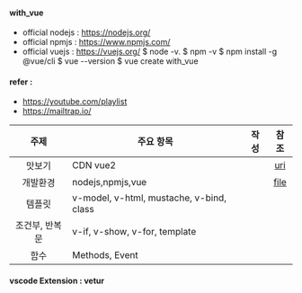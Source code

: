 #### with_vue
+ official nodejs : https://nodejs.org/
+ official npmjs : https://www.npmjs.com/
+ official vuejs : https://vuejs.org/
$ node -v. 
$ npm -v
$ npm install -g @vue/cli
$ vue --version
$ vue create with_vue

#### refer : 
+ https://youtube.com/playlist
+ https://mailtrap.io/ 

| 주제 | 주요 항목 | 작성 | 참조 |
| :---: | --- |  --- | :---: |
|맛보기|CDN vue2||[uri](https://v2.vuejs.org/v2/guide/installation.html?redirect=true)|
|개발환경|nodejs,npmjs,vue||[file]()|
|템플릿|v-model, v-html, mustache, v-bind, class | | |
|조건부, 반복문| v-if, v-show, v-for, template| | |
|함수|Methods, Event|| |
#### vscode Extension : vetur
